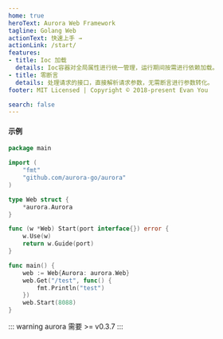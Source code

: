 ```yaml
---
home: true
heroText: Aurora Web Framework
tagline: Golang Web
actionText: 快速上手 →
actionLink: /start/
features:
- title: Ioc 加载
  details: Ioc容器对全局属性进行统一管理，运行期间按需进行依赖加载。
- title: 零断言
  details: 处理请求的接口，直接解析请求参数，无需断言进行参数转化。
footer: MIT Licensed | Copyright © 2018-present Evan You

search: false
---
```


#### 示例
``` go
package main

import (
	"fmt"
	"github.com/aurora-go/aurora"
)

type Web struct {
	*aurora.Aurora
}

func (w *Web) Start(port interface{}) error {
	w.Use(w)
	return w.Guide(port)
}

func main() {
	web := Web{Aurora: aurora.Web}
	web.Get("/test", func() {
		fmt.Println("test")
	})
	web.Start(8088)
}
```
::: warning
aurora 需要 >= v0.3.7
:::